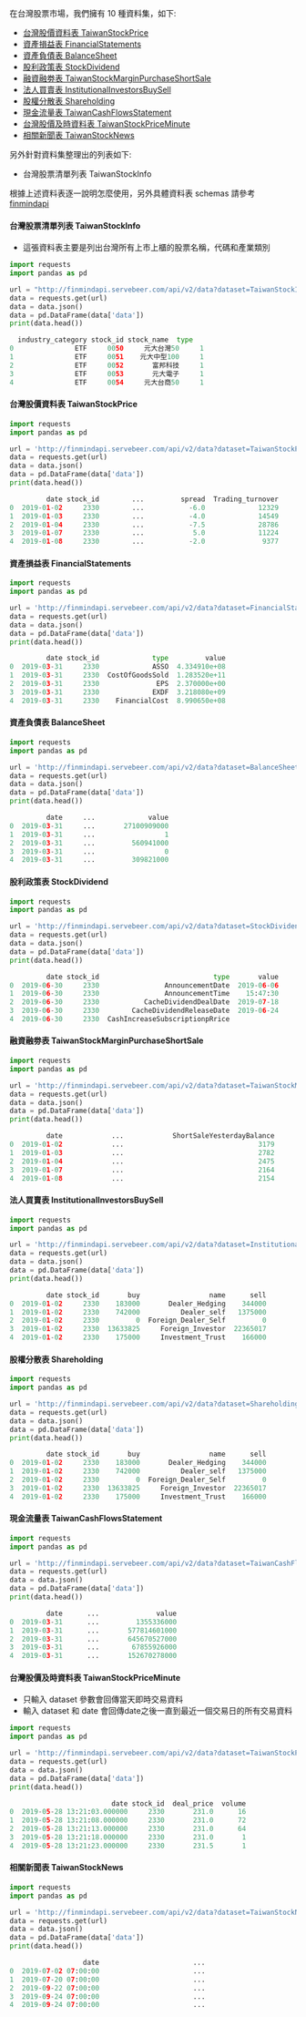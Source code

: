 在台灣股票市場，我們擁有 10 種資料集，如下:

- [台灣股價資料表 TaiwanStockPrice](https://finmind.github.io/tutor/TaiwanStock/#台灣股價資料表-TaiwanStockPrice)
- [資產損益表 FinancialStatements](https://finmind.github.io/tutor/TaiwanStock/#資產損益表-FinancialStatements)
- [資產負債表 BalanceSheet](https://finmind.github.io/tutor/TaiwanStock/#資產負債表-BalanceSheet)
- [股利政策表 StockDividend](https://finmind.github.io/tutor/TaiwanStock/#股利政策表-StockDividend)
- [融資融劵表 TaiwanStockMarginPurchaseShortSale](https://finmind.github.io/tutor/TaiwanStock/#融資融劵表-TaiwanStockMarginPurchaseShortSale)
- [法人買賣表 InstitutionalInvestorsBuySell](https://finmind.github.io/tutor/TaiwanStock/#法人買賣表-InstitutionalInvestorsBuySell)
- [股權分散表 Shareholding](https://finmind.github.io/tutor/TaiwanStock/#股權分散表-Shareholding)
- [現金流量表 TaiwanCashFlowsStatement](https://finmind.github.io/tutor/TaiwanStock/#現金流量表-TaiwanCashFlowsStatement)
- [台灣股價及時資料表 TaiwanStockPriceMinute](https://finmind.github.io/tutor/TaiwanStock/#台灣股價及時資料表-TaiwanStockPriceMinute)
- [相關新聞表 TaiwanStockNews](https://finmind.github.io/tutor/TaiwanStock/#相關新聞表-TaiwanStockNews)

另外針對資料集整理出的列表如下:

- 台灣股票清單列表 TaiwanStockInfo

根據上述資料表逐一說明怎麼使用，另外具體資料表 schemas 請參考 [finmindapi](http://finmindapi.servebeer.com/docs#/default/method_api_v2_data_get)

#### 台灣股票清單列表 TaiwanStockInfo

- 這張資料表主要是列出台灣所有上市上櫃的股票名稱，代碼和產業類別

```python
import requests
import pandas as pd

url = "http://finmindapi.servebeer.com/api/v2/data?dataset=TaiwanStockInfo"
data = requests.get(url)
data = data.json()
data = pd.DataFrame(data['data'])
print(data.head())

  industry_category stock_id stock_name  type
0               ETF     0050     元大台灣50     1
1               ETF     0051    元大中型100     1
2               ETF     0052       富邦科技     1
3               ETF     0053       元大電子     1
4               ETF     0054     元大台商50     1
```

#### 台灣股價資料表 TaiwanStockPrice

```python
import requests
import pandas as pd

url = 'http://finmindapi.servebeer.com/api/v2/data?dataset=TaiwanStockPrice&stock_id=2330&date=2019-01-01'
data = requests.get(url)
data = data.json()
data = pd.DataFrame(data['data'])
print(data.head())

         date stock_id        ...         spread  Trading_turnover
0  2019-01-02     2330        ...           -6.0             12329
1  2019-01-03     2330        ...           -4.0             14549
2  2019-01-04     2330        ...           -7.5             28786
3  2019-01-07     2330        ...            5.0             11224
4  2019-01-08     2330        ...           -2.0              9377
```

#### 資產損益表 FinancialStatements

```python
import requests
import pandas as pd

url = 'http://finmindapi.servebeer.com/api/v2/data?dataset=FinancialStatements&stock_id=2330&date=2019-01-01'
data = requests.get(url)
data = data.json()
data = pd.DataFrame(data['data'])
print(data.head())

         date stock_id             type         value
0  2019-03-31     2330             ASSO  4.334910e+08
1  2019-03-31     2330  CostOfGoodsSold  1.283520e+11
2  2019-03-31     2330              EPS  2.370000e+00
3  2019-03-31     2330             EXDF  3.218080e+09
4  2019-03-31     2330    FinancialCost  8.990650e+08
```

#### 資產負債表 BalanceSheet

```python
import requests
import pandas as pd

url = 'http://finmindapi.servebeer.com/api/v2/data?dataset=BalanceSheet&stock_id=2330&date=2019-01-01'
data = requests.get(url)
data = data.json()
data = pd.DataFrame(data['data'])
print(data.head())

         date     ...             value
0  2019-03-31     ...       27100909000
1  2019-03-31     ...                 1
2  2019-03-31     ...         560941000
3  2019-03-31     ...                 0
4  2019-03-31     ...         309821000
```

#### 股利政策表 StockDividend

```python
import requests
import pandas as pd

url = 'http://finmindapi.servebeer.com/api/v2/data?dataset=StockDividend&stock_id=2330&date=2019-01-01'
data = requests.get(url)
data = data.json()
data = pd.DataFrame(data['data'])
print(data.head())

         date stock_id                            type       value
0  2019-06-30     2330                AnnouncementDate  2019-06-06
1  2019-06-30     2330                AnnouncementTime    15:47:30
2  2019-06-30     2330           CacheDividendDealDate  2019-07-18
3  2019-06-30     2330        CacheDividendReleaseDate  2019-06-24
4  2019-06-30     2330  CashIncreaseSubscriptionpRrice            
```

#### 融資融劵表 TaiwanStockMarginPurchaseShortSale

```python
import requests
import pandas as pd

url = 'http://finmindapi.servebeer.com/api/v2/data?dataset=TaiwanStockMarginPurchaseShortSale&stock_id=2330&date=2019-01-01'
data = requests.get(url)
data = data.json()
data = pd.DataFrame(data['data'])
print(data.head())

         date            ...            ShortSaleYesterdayBalance
0  2019-01-02            ...                                 3179
1  2019-01-03            ...                                 2782
2  2019-01-04            ...                                 2475
3  2019-01-07            ...                                 2164
4  2019-01-08            ...                                 2154
```

#### 法人買賣表 InstitutionalInvestorsBuySell

```python
import requests
import pandas as pd

url = 'http://finmindapi.servebeer.com/api/v2/data?dataset=InstitutionalInvestorsBuySell&stock_id=2330&date=2019-01-01'
data = requests.get(url)
data = data.json()
data = pd.DataFrame(data['data'])
print(data.head())

         date stock_id       buy                 name      sell
0  2019-01-02     2330    183000       Dealer_Hedging    344000
1  2019-01-02     2330    742000          Dealer_self   1375000
2  2019-01-02     2330         0  Foreign_Dealer_Self         0
3  2019-01-02     2330  13633825     Foreign_Investor  22365017
4  2019-01-02     2330    175000     Investment_Trust    166000
```

#### 股權分散表 Shareholding

```python
import requests
import pandas as pd

url = 'http://finmindapi.servebeer.com/api/v2/data?dataset=Shareholding&stock_id=2330&date=2019-01-01'
data = requests.get(url)
data = data.json()
data = pd.DataFrame(data['data'])
print(data.head())

         date stock_id       buy                 name      sell
0  2019-01-02     2330    183000       Dealer_Hedging    344000
1  2019-01-02     2330    742000          Dealer_self   1375000
2  2019-01-02     2330         0  Foreign_Dealer_Self         0
3  2019-01-02     2330  13633825     Foreign_Investor  22365017
4  2019-01-02     2330    175000     Investment_Trust    166000
```

#### 現金流量表 TaiwanCashFlowsStatement

```python
import requests
import pandas as pd

url = 'http://finmindapi.servebeer.com/api/v2/data?dataset=TaiwanCashFlowsStatement&stock_id=2330&date=2019-01-01'
data = requests.get(url)
data = data.json()
data = pd.DataFrame(data['data'])
print(data.head())

         date      ...              value
0  2019-03-31      ...         1355336000
1  2019-03-31      ...       577814601000
2  2019-03-31      ...       645670527000
3  2019-03-31      ...        67855926000
4  2019-03-31      ...       152670278000
```

#### 台灣股價及時資料表 TaiwanStockPriceMinute

- 只輸入 dataset 參數會回傳當天即時交易資料
- 輸入 dataset 和 date 會回傳date之後一直到最近一個交易日的所有交易資料

```python
import requests
import pandas as pd

url = 'http://finmindapi.servebeer.com/api/v2/data?dataset=TaiwanStockPriceMinute&stock_id=2330&date=2019-01-01'
data = requests.get(url)
data = data.json()
data = pd.DataFrame(data['data'])
print(data.head())

                         date stock_id  deal_price  volume
0  2019-05-28 13:21:03.000000     2330       231.0      16
1  2019-05-28 13:21:08.000000     2330       231.0      72
2  2019-05-28 13:21:13.000000     2330       231.0      64
3  2019-05-28 13:21:18.000000     2330       231.0       1
4  2019-05-28 13:21:23.000000     2330       231.5       1
```

#### 相關新聞表 TaiwanStockNews

```python
import requests
import pandas as pd

url = 'http://finmindapi.servebeer.com/api/v2/data?dataset=TaiwanStockNews&stock_id=2330&date=2019-01-01'
data = requests.get(url)
data = data.json()
data = pd.DataFrame(data['data'])
print(data.head())

                  date                       ...                                                                   title
0  2019-07-02 07:00:00                       ...                                    張忠謀的「告別作」落腳南科台積電的祕密武器...｜天下雜誌 - 天下雜誌
1  2019-07-20 07:00:00                       ...                                   台積電告別何麗梅時代！新任財務長黃仁昭揭密 - 科技新報 TechNews
2  2019-09-22 07:00:00                       ...                                       台積電產能滿載所致？AMD宣布3950X延至11月推出 - 鉅亨網
3  2019-09-24 07:00:00                       ...                                    5 奈米進度超前，台積電連續上修產能規畫 - 科技新報 TechNews
4  2019-09-24 07:00:00                       ...                         力旺記憶體IP傳捷報連10年獲選台積電最佳夥伴| Anue鉅亨- 台股新聞 - 鉅亨網財經新聞
```
